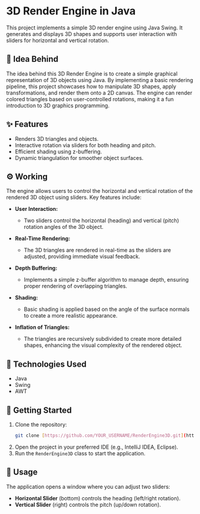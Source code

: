 # 3D Render Engine in Java
This project implements a simple 3D render engine using Java Swing. It generates and displays 3D shapes and supports user interaction with sliders for horizontal and vertical rotation.

## 🎯 Idea Behind
The idea behind this 3D Render Engine is to create a simple graphical representation of 3D objects using Java. By implementing a basic rendering pipeline, this project showcases how to manipulate 3D shapes, apply transformations, and render them onto a 2D canvas. The engine can render colored triangles based on user-controlled rotations, making it a fun introduction to 3D graphics programming.

## ✨ Features
- Renders 3D triangles and objects.
- Interactive rotation via sliders for both heading and pitch.
- Efficient shading using z-buffering.
- Dynamic triangulation for smoother object surfaces.

## ⚙️ Working
The engine allows users to control the horizontal and vertical rotation of the rendered 3D object using sliders. Key features include:

- **User Interaction:** 
  - Two sliders control the horizontal (heading) and vertical (pitch) rotation angles of the 3D object.

- **Real-Time Rendering:**
  - The 3D triangles are rendered in real-time as the sliders are adjusted, providing immediate visual feedback.

- **Depth Buffering:**
  - Implements a simple z-buffer algorithm to manage depth, ensuring proper rendering of overlapping triangles.

- **Shading:**
  - Basic shading is applied based on the angle of the surface normals to create a more realistic appearance.

- **Inflation of Triangles:**
  - The triangles are recursively subdivided to create more detailed shapes, enhancing the visual complexity of the rendered object.

## 🔧 Technologies Used
- Java
- Swing
- AWT

## 📂 Getting Started

1. Clone the repository:
   ```bash
   git clone [https://github.com/YOUR_USERNAME/RenderEngine3D.git](https://github.com/abhimittal1311/3D-Model-Render-Engine.git
   ```
2. Open the project in your preferred IDE (e.g., IntelliJ IDEA, Eclipse).
3. Run the `RenderEngine3D` class to start the application.

## 🚀 Usage

The application opens a window where you can adjust two sliders:
- **Horizontal Slider** (bottom) controls the heading (left/right rotation).
- **Vertical Slider** (right) controls the pitch (up/down rotation).

